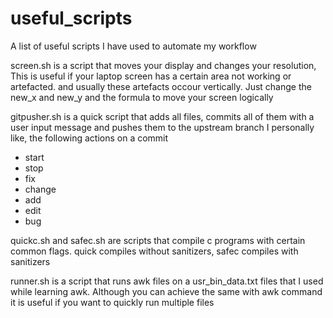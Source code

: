 # useful_scripts
A list of useful scripts I have used to automate my workflow


screen.sh is a script that moves your display and changes your resolution, This is useful if your laptop screen has a certain area not working or artefacted. and usually these artefacts occour vertically. Just change the new_x and new_y and the formula to move your screen logically

gitpusher.sh is a quick script that adds all files, commits all of them with a user input message and pushes them to the upstream branch
I personally like, the following actions on a commit
* start
* stop
* fix
* change
* add
* edit
* bug

quickc.sh and safec.sh are scripts that compile c programs with certain common flags. quick compiles without sanitizers, safec compiles with sanitizers

runner.sh is a script that runs awk files on a usr_bin_data.txt files that I used while learning awk. Although you can achieve the same with awk command it is useful if you want to quickly run multiple files
